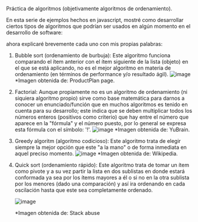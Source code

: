 Práctica de algoritmos (objetivamente algoritmos de ordenamiento).


En esta serie de ejemplos hechos en javascript, mostré como desarrollar ciertos tipos de algoritmos que podrían ser usados en algún momento en el desarrollo de software:

ahora explicaré brevemente cada uno con mis propias palabras:

1. Bubble sort (ordenamiento de burbuja):
    Este algoritmo funciona comparando el ítem anterior con el ítem siguiente de la lista (objeto) en el que se está aplicando, no es el mejor algoritmo en materia de ordenamiento (en términos de performance y/o resultado ágil).
    ![image](https://user-images.githubusercontent.com/52796337/161441502-5a6538f9-d736-4f9e-8441-8bec02f8d6e2.png)
    *Imagen obtenida de: ProductPlan page.
    
2. Factorial:
    Aunque propiamente no es un algoritmo de ordenamiento (ni siquiera algoritmo propio) sirve como base matemática para darnos a conocer un enunciado/función que en muchos algoritmos es tenido en cuenta para su desarrollo; este indica que se deben multiplicar todos los números enteros (positivos como criterio) que hay entre el número que aparece en la "fórmula" y el número puesto, por lo general se expresa esta fórmula con el símbolo: '!'.
    ![image](https://user-images.githubusercontent.com/52796337/161441810-e39b9a0b-9465-4650-850e-37d0d70748b9.png)
    *Imagen obtenida de: YuBrain.
    
3. Greedy algoritm (algoritmo codicioso):
    Este algoritmo trata de elegir siempre la mejor opción que este "a la mano" o de forma inmediata en aquel preciso momento.
    ![image](https://user-images.githubusercontent.com/52796337/161441985-cdf93971-c680-4211-9b02-44b816356b02.png)
    *Imagen obtenida de: Wikipedia.
    
4. Quick sort (ordenamiento rápido):
    Este algoritmo trata de tomar un ítem como pivote y a su vez partir la lista en dos sublistas en donde estará conformada ya sea por los ítems mayores a él o si no en la otra sublista por los menores (dado una comparación) y así ira ordenando en cada oscilación hasta que este sea completamente ordenado.
    
   ![image](https://user-images.githubusercontent.com/52796337/161442343-8211d300-8fd0-4467-901b-c2edbf3b4bac.png)

    *Imagen obtenida de: Stack abuse
